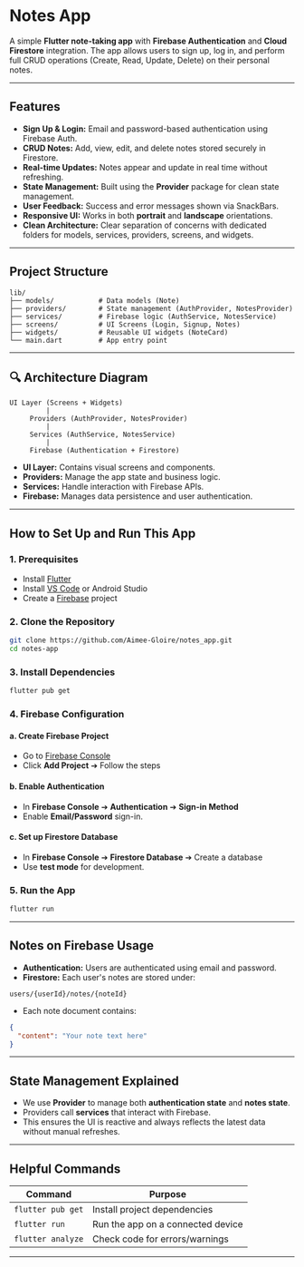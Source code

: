 # Notes App

A simple **Flutter note-taking app** with **Firebase Authentication** and **Cloud Firestore** integration. The app allows users to sign up, log in, and perform full CRUD operations (Create, Read, Update, Delete) on their personal notes.

---

## Features

- **Sign Up & Login:** Email and password-based authentication using Firebase Auth.
- **CRUD Notes:** Add, view, edit, and delete notes stored securely in Firestore.
- **Real-time Updates:** Notes appear and update in real time without refreshing.
- **State Management:** Built using the **Provider** package for clean state management.
- **User Feedback:** Success and error messages shown via SnackBars.
- **Responsive UI:** Works in both **portrait** and **landscape** orientations.
- **Clean Architecture:** Clear separation of concerns with dedicated folders for models, services, providers, screens, and widgets.

---

## Project Structure

```plaintext
lib/
├── models/           # Data models (Note)
├── providers/        # State management (AuthProvider, NotesProvider)
├── services/         # Firebase logic (AuthService, NotesService)
├── screens/          # UI Screens (Login, Signup, Notes)
├── widgets/          # Reusable UI widgets (NoteCard)
└── main.dart         # App entry point
```

---

## 🔍 Architecture Diagram

```plaintext
UI Layer (Screens + Widgets)
         |
     Providers (AuthProvider, NotesProvider)
         |
     Services (AuthService, NotesService)
         |
     Firebase (Authentication + Firestore)
```

- **UI Layer:** Contains visual screens and components.
- **Providers:** Manage the app state and business logic.
- **Services:** Handle interaction with Firebase APIs.
- **Firebase:** Manages data persistence and user authentication.

---

## How to Set Up and Run This App

### 1. Prerequisites

- Install [Flutter](https://flutter.dev/docs/get-started/install)
- Install [VS Code](https://code.visualstudio.com/) or Android Studio
- Create a [Firebase](https://console.firebase.google.com/) project

### 2. Clone the Repository

```bash
git clone https://github.com/Aimee-Gloire/notes_app.git
cd notes-app
```

### 3. Install Dependencies

```bash
flutter pub get
```

### 4. Firebase Configuration

#### a. Create Firebase Project

- Go to [Firebase Console](https://console.firebase.google.com/)
- Click **Add Project** ➔ Follow the steps

#### b. Enable Authentication

- In **Firebase Console** ➔ **Authentication** ➔ **Sign-in Method**
- Enable **Email/Password** sign-in.

#### c. Set up Firestore Database

- In **Firebase Console** ➔ **Firestore Database** ➔ Create a database
- Use **test mode** for development.

### 5. Run the App

```bash
flutter run
```

---

## Notes on Firebase Usage

- **Authentication:** Users are authenticated using email and password.
- **Firestore:** Each user's notes are stored under:

```plaintext
users/{userId}/notes/{noteId}
```

- Each note document contains:

```json
{
  "content": "Your note text here"
}
```

---

## State Management Explained

- We use **Provider** to manage both **authentication state** and **notes state**.
- Providers call **services** that interact with Firebase.
- This ensures the UI is reactive and always reflects the latest data without manual refreshes.

---

## Helpful Commands

| Command                        | Purpose                         |
|--------------------------------|---------------------------------|
| `flutter pub get`              | Install project dependencies     |
| `flutter run`                  | Run the app on a connected device |
| `flutter analyze`              | Check code for errors/warnings    |

---
